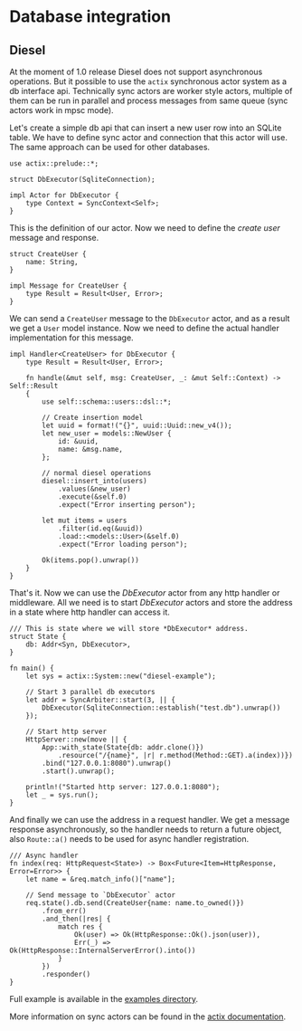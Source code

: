 # Database integration

## Diesel

At the moment of 1.0 release Diesel does not support asynchronous operations.
But it possible to use the `actix` synchronous actor system as a db interface api.
Technically sync actors are worker style actors, multiple of them
can be run in parallel and process messages from same queue (sync actors work in mpsc mode).

Let's create a simple db api that can insert a new user row into an SQLite table.
We have to define sync actor and connection that this actor will use. The same approach
can be used for other databases.

```rust,ignore
use actix::prelude::*;

struct DbExecutor(SqliteConnection);

impl Actor for DbExecutor {
    type Context = SyncContext<Self>;
}
```

This is the definition of our actor. Now we need to define the *create user* message and response.

```rust,ignore
struct CreateUser {
    name: String,
}

impl Message for CreateUser {
    type Result = Result<User, Error>;
}
```

We can send a `CreateUser` message to the `DbExecutor` actor, and as a result we get a
`User` model instance. Now we need to define the actual handler implementation for this message.

```rust,ignore
impl Handler<CreateUser> for DbExecutor {
    type Result = Result<User, Error>;

    fn handle(&mut self, msg: CreateUser, _: &mut Self::Context) -> Self::Result
    {
        use self::schema::users::dsl::*;

        // Create insertion model
        let uuid = format!("{}", uuid::Uuid::new_v4());
        let new_user = models::NewUser {
            id: &uuid,
            name: &msg.name,
        };

        // normal diesel operations
        diesel::insert_into(users)
            .values(&new_user)
            .execute(&self.0)
            .expect("Error inserting person");

        let mut items = users
            .filter(id.eq(&uuid))
            .load::<models::User>(&self.0)
            .expect("Error loading person");

        Ok(items.pop().unwrap())
    }
}
```

That's it. Now we can use the *DbExecutor* actor from any http handler or middleware.
All we need is to start *DbExecutor* actors and store the address in a state where http handler
can access it.

```rust,ignore
/// This is state where we will store *DbExecutor* address.
struct State {
    db: Addr<Syn, DbExecutor>,
}

fn main() {
    let sys = actix::System::new("diesel-example");

    // Start 3 parallel db executors
    let addr = SyncArbiter::start(3, || {
        DbExecutor(SqliteConnection::establish("test.db").unwrap())
    });

    // Start http server
    HttpServer::new(move || {
        App::with_state(State{db: addr.clone()})
            .resource("/{name}", |r| r.method(Method::GET).a(index))})
        .bind("127.0.0.1:8080").unwrap()
        .start().unwrap();

    println!("Started http server: 127.0.0.1:8080");
    let _ = sys.run();
}
```

And finally we can use the address in a request handler. We get a message response
asynchronously, so the handler needs to return a future object, also `Route::a()` needs to be
used for async handler registration.


```rust,ignore
/// Async handler
fn index(req: HttpRequest<State>) -> Box<Future<Item=HttpResponse, Error=Error>> {
    let name = &req.match_info()["name"];

    // Send message to `DbExecutor` actor
    req.state().db.send(CreateUser{name: name.to_owned()})
        .from_err()
        .and_then(|res| {
            match res {
                Ok(user) => Ok(HttpResponse::Ok().json(user)),
                Err(_) => Ok(HttpResponse::InternalServerError().into())
            }
        })
        .responder()
}
```

Full example is available in the
[examples directory](https://github.com/actix/actix-web/tree/master/examples/diesel/).

More information on sync actors can be found in the
[actix documentation](https://docs.rs/actix/0.5.0/actix/sync/index.html).
